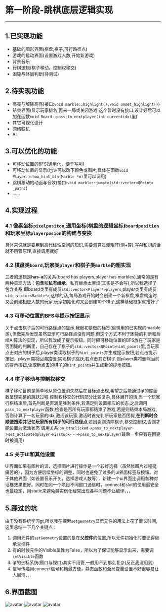 # 第一阶段-跳棋底层逻辑实现
---
## 1.已实现功能

- 基础的图形界面(棋盘,棋子,可行路径点)
- 游戏的启动界面(设置游戏人数,开始新游戏)
- 背景音乐
- 行棋逻辑(棋子移动，控制权移交)
- 困毙与终局判断(待测试)

## 2.待实现功能
- 高亮与解除高亮(接口:```void marble::highlight(),void unset_highlight()```)
- 结束界面(显示玩家排名,再来一局或关闭游戏,这个暂时没有接口,设计好后可以加在函数```void Board::pass_to_nextplayer(int currentidx)```里)
- 其它可视化设计
- 网络联机
- AI

## 3.可以优化的功能

- 可移动位置的BFS(通用化，便于写AI)
- 可移动位置的显示(也许可以改下颜色或图片,具体在函数```void Player::show_hint_btn(Marble *m)```里可以调用)
- 跳棋移动的动画与音效(接口:```void marble::jumpto(std::vector<QPoint> _path)```)
- ......

## 4.实现过程

### 4.1 **像素坐标**```pixelpositon```,**通用坐标**(棋盘的逻辑坐标)```boardposition```和**玩家坐标**```playerposion```的构建与变换

具体来说就是要用到高代线性空间的知识,需要测算过渡矩阵(测+算),写AI和UI的话就不用管原理,直接调用就好

### 4.2 棋盘类```board```,玩家类```player```和棋子类```marble```的粗实现

三者的逻辑是**has-a**的关系(board has players,player has marbles),通常的是有两种实现方法：**包含**和**私有继承**。私有继承太麻烦(其实是不会写),所以我选择了包含关系,即board类里有成员```std::vector<Player*>players```,player类里有成员```std::vector<Marble*>```,这样的话,每局游戏开始时会创建一个新棋盘,棋盘构造时又会创建相应人数的玩家,玩家初始化时又会创建10个棋子,这样基础框架就搭好了

### 4.3 可移动位置的BFS与提示按钮显示

关于点击棋子后的可行路径点的显示,我起初是做的标签(偷懒用的已实现的marble类),但做完后发现虽然显示可行路径点没有问题,但这个方式不利于困毙的判断和后续AI算法的实现，所以我改成了提示按钮，同时把可移动位置的BFS放在了玩家是否困毙的判断里，自己存在了棋子的```std::vector<QPoint>hint_points```里,当玩家点击对应的棋子后,player类读取棋子的```hint_points```并生成提示按钮,若点击提示按钮，player类将回溯路径,实现棋子跳跃,若点击其它棋子,则player类将删除当前的提示按钮,读取新点击的棋子的```hint_points```并生成新的提示按钮。

### 4.4 棋子移动与控制权移交

棋子移动目前是简单地从原位置消失然后在目标点出现,希望之后能通过qt的库函数呈现完整的跳跃过程.控制权移交的代码部分比较复杂,具体展开的话,当一个玩家行棋结束后,首先判断是否满足胜利条件,若满足则设置相应的状态,之后调用```pass_to_nextplayer```函数,检查是否所有玩家都结束了游戏,若是则结束本局游戏,否则计算下一名玩家的idx,激活该玩家,激活时首先判断玩家是否困毙,**在判断时会顺便搜索并记忆玩家所有棋子的可行路径点**,若困毙则清除棋子,移交控制权,否则才能设置为激活状态
调用关系:```on_btnclicked```->```pass_to_nextplayer```->```set_activatedplayer```->```isstuck```-  -  ->```pass_to_nextplayer```(最后一步只有在困毙时被调用)

### 4.5 关于UI和其他设置
UI界面如果有图片的话，选择图片进行操作是一个较好选择（虽然修图片过程挺痛苦的），因为方便后续坐标的调整，同时也避免了过多的ui界面标签与按钮。对于其他界面（如设置音乐开关，选择游戏人数等），新建一个ui界面比调用各种对话框效果更好。同时在同一个项目不同窗口通信时，connect和slot的使用最安全也最稳定，用static来避免类实例化经常出现各种问题不让编译，，，

## 5.踩过的坑

由于没有系统学习gt,所以我在探索```setgeometry```显示元件的用法上花了很长时间,这里总结一下几个关键点：

1. 调用元件的```setGeometry```设置的是在**父控件**的位置,所以元件初始化时要记得继承父控件
2. 有的时候元件的Visible属性为False，所以为了保证能够显示出来，需要调```setVisible```函数
3. qt的坐标系统(窗口与视口)其实不用管,一般用不到那么复杂(反正我没用到)
4. 信号传递用connect信号和槽最方便，静态函数和全局变量设置不好很容易让人崩溃，，，
## 6.界面截图
![avatar](image/1.jpg)
![avatar](image/2.jpg)
![avatar](image/2.jpg)
